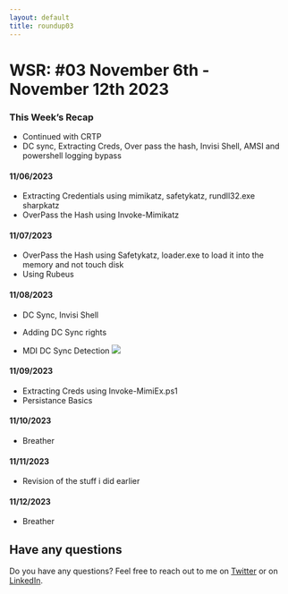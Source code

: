 ```yaml
---
layout: default
title: roundup03
---
```


# WSR: #03 November 6th - November 12th 2023

### This Week’s Recap

* Continued with CRTP 
* DC sync, Extracting Creds, Over pass the hash, Invisi Shell, AMSI and powershell logging bypass

#### 11/06/2023

* Extracting Credentials using mimikatz, safetykatz, rundll32.exe sharpkatz 
* OverPass the Hash using Invoke-Mimikatz

#### 11/07/2023

* OverPass the Hash using Safetykatz, loader.exe to load it into the memory and not touch disk
* Using Rubeus 

#### 11/08/2023

*  DC Sync, Invisi Shell
* Adding DC Sync rights

* MDI DC Sync Detection
![](https://media.discordapp.net/attachments/928373179003600907/1180217306618535986/image.png?ex=657c9e05&is=656a2905&hm=e0d10693e043b528ee59fd101aebf6ae985844fd368627b92650e573e183c602&=&format=webp&quality=lossless&width=1171&height=649)

#### 11/09/2023

* Extracting Creds using Invoke-MimiEx.ps1 
* Persistance Basics

#### 11/10/2023

* Breather

#### 11/11/2023

* Revision of the stuff i did earlier

#### 11/12/2023

* Breather 

## Have any questions
Do you have any questions? Feel free to reach out to me on [Twitter](https://twitter.com/rach1tarora) or on [LinkedIn](https://www.linkedin.com/in/rach1tarora/).
